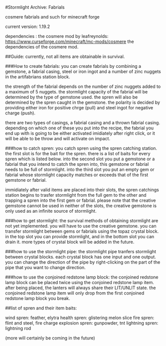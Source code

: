#Stormlight Archive: Fabrials

cosmere fabrials and such for minecraft forge

current version: 1.19.2

dependencies :
the cosmere mod by leafreynolds: https://www.curseforge.com/minecraft/mc-mods/cosmere
the dependencies of the cosmere mod.

##Guide:
currently, not all items are obtainable in survival.

###How to create fabrials:
you can create fabrials by combining a gemstone, a fabrial casing, steel or iron ingot and a number of zinc nuggets in the artifabrians station block.

the strength of the fabrial depends on the number of zinc nuggets added to a maximum of 5 nuggets.
the stormlight capacity of the fabrial will be determined by the type of gemstone used.
the spren will also be determined by the spren caught in the gemstone.
the polarity is decided by providing either iron for positive chrge (pull) and steel ingot for negative charge (push).

there are two types of casings, a fabrial casing and a thrown fabrial casing. depending on which one of these you put into the recipe, the fabrial you end up with is going to be either activated imidiately after right click, or it will be able to be throw and will activate on impact.

###how to catch spren:
you catch spren using the spren catching station. the first slot is for the bait for the spren. there is a list of baits for every spren which is listed below.
into the second slot you put a gemstone or a fabrial that you intend to catch the spren into, this gemstone or fabrial needs to be full of stormlight.
into the third slot you put an empty gem or fabrial whose stormlight capacity matches or exceeds that of the first gemstone or fabrial.

immidiately after valid items are placed into their slots, the spren catchings station begins to trasfer stormlight from the full gem to the other and trapping a spren into the first gem or fabrial.
please note that the creative gemstone cannot be used in neither of the slots, the creative gemstone is only used as an infinite source of stormlight.

###how to get stormlight:
the survival methods of obtaining stormlight are not yet implemented. you will have to use the creative gemstone.
you can transfer stormlight between gems or fabrials using the topaz crystal block. in the top slot you can provide stormlight, and in the bottom slot you can drain it.
more types of crystal block will be added in the future.

###how to use the stormlight pipe:
the stormlight pipe tranfers stormlight between crystal blocks. each crystal block has one input and one output.
you can change the direction of the pipe by right-clicking on the part of the pipe that you want to change direction.

###how to use the conjoined redstone lamp block:
the conjoined redstone lamp block can be placed twice using the conjoined redstone lamp item. after being placed, the lanters will always share their LIT/UNLIT state.
the conjoined redstone lamp item will only drop from the first conjoined redstone lamp block you break.

##list of spren and their item baits:

wind spren: feather, elytra
health spren: glistering melon slice
fire spren: flint and steel, fire charge
explosion spren: gunpowder, tnt
lightning spren: lightning rod

(more will certainly be coming in the future)



